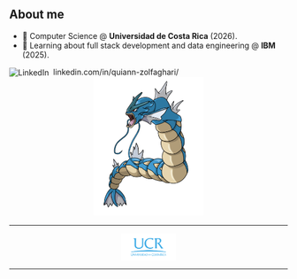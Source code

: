 ## About me

- 🔭 Computer Science @ **Universidad de Costa Rica** (2026).
- 🌱 Learning about full stack development and data engineering @ **IBM** (2025).

<div>
  <img src="https://img.shields.io/badge/LinkedIn-0077B5?style=for-the-badge&logo=linkedin&logoColor=white" alt="LinkedIn" style="vertical-align: middle;">
  <span>&nbsp;linkedin.com/in/quiann-zolfaghari/</span>
</div>

<div align="center">
  <img src="imgs/pokemon.png" alt="N/A" width="200" height="250">
</div>

___

<div align="center" style="display: flex; justify-content: center; align-items: center; gap: 16px;">
  <img src="imgs/logo-ucr.png" alt="Universidad de Costa Rica" width="100" height="50">
</div>

___
